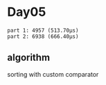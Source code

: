 # Day05

```
part 1: 4957 (513.70µs)
part 2: 6938 (666.40µs)
```

## algorithm

sorting with custom comparator